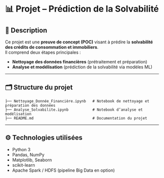 # 📊 Projet – Prédiction de la Solvabilité

## 🔎 Description  
Ce projet est une **preuve de concept (POC)** visant à prédire la **solvabilité des crédits de consommation et immobiliers**.  
Il comprend deux étapes principales :  

- **Nettoyage des données financières** (prétraitement et préparation)  
- **Analyse et modélisation** (prédiction de la solvabilité via modèles ML)  

---

## 🗂 Structure du projet  

```
├── Nettoyage_Donnée_Financière.ipynb   # Notebook de nettoyage et préparation des données
├── Analyse_Solvabilite.ipynb           # Notebook d’analyse et modélisation
├── README.md                           # Documentation du projet
```

---

## ⚙️ Technologies utilisées  
- Python 3  
- Pandas, NumPy  
- Matplotlib, Seaborn  
- scikit-learn  
- Apache Spark / HDFS (pipeline Big Data en option)



